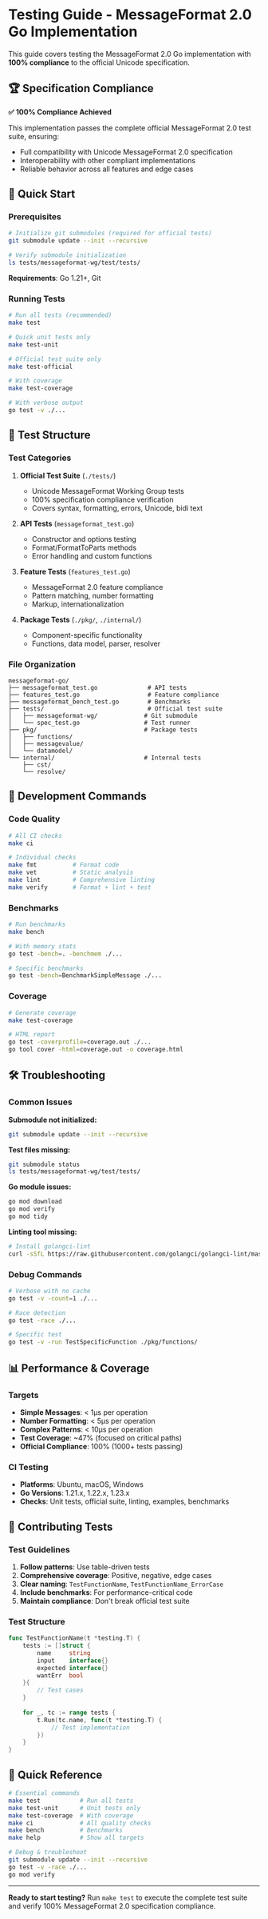 # Testing Guide - MessageFormat 2.0 Go Implementation

This guide covers testing the MessageFormat 2.0 Go implementation with **100% compliance** to the official Unicode specification.

## 🏆 Specification Compliance

**✅ 100% Compliance Achieved**

This implementation passes the complete official MessageFormat 2.0 test suite, ensuring:
- Full compatibility with Unicode MessageFormat 2.0 specification
- Interoperability with other compliant implementations
- Reliable behavior across all features and edge cases

## 🚀 Quick Start

### Prerequisites

```bash
# Initialize git submodules (required for official tests)
git submodule update --init --recursive

# Verify submodule initialization
ls tests/messageformat-wg/test/tests/
```

**Requirements**: Go 1.21+, Git

### Running Tests

```bash
# Run all tests (recommended)
make test

# Quick unit tests only
make test-unit

# Official test suite only
make test-official

# With coverage
make test-coverage

# With verbose output
go test -v ./...
```

## 📁 Test Structure

### Test Categories

1. **Official Test Suite** (`./tests/`)
   - Unicode MessageFormat Working Group tests
   - 100% specification compliance verification
   - Covers syntax, formatting, errors, Unicode, bidi text

2. **API Tests** (`messageformat_test.go`)
   - Constructor and options testing
   - Format/FormatToParts methods
   - Error handling and custom functions

3. **Feature Tests** (`features_test.go`)
   - MessageFormat 2.0 feature compliance
   - Pattern matching, number formatting
   - Markup, internationalization

4. **Package Tests** (`./pkg/`, `./internal/`)
   - Component-specific functionality
   - Functions, data model, parser, resolver

### File Organization

```
messageformat-go/
├── messageformat_test.go              # API tests
├── features_test.go                   # Feature compliance
├── messageformat_bench_test.go        # Benchmarks
├── tests/                             # Official test suite
│   ├── messageformat-wg/             # Git submodule
│   └── spec_test.go                  # Test runner
├── pkg/                              # Package tests
│   ├── functions/
│   ├── messagevalue/
│   └── datamodel/
└── internal/                         # Internal tests
    ├── cst/
    └── resolve/
```

## 🔧 Development Commands

### Code Quality

```bash
# All CI checks
make ci

# Individual checks
make fmt          # Format code
make vet          # Static analysis
make lint         # Comprehensive linting
make verify       # Format + lint + test
```

### Benchmarks

```bash
# Run benchmarks
make bench

# With memory stats
go test -bench=. -benchmem ./...

# Specific benchmarks
go test -bench=BenchmarkSimpleMessage ./...
```

### Coverage

```bash
# Generate coverage
make test-coverage

# HTML report
go test -coverprofile=coverage.out ./...
go tool cover -html=coverage.out -o coverage.html
```

## 🛠️ Troubleshooting

### Common Issues

**Submodule not initialized:**
```bash
git submodule update --init --recursive
```

**Test files missing:**
```bash
git submodule status
ls tests/messageformat-wg/test/tests/
```

**Go module issues:**
```bash
go mod download
go mod verify
go mod tidy
```

**Linting tool missing:**
```bash
# Install golangci-lint
curl -sSfL https://raw.githubusercontent.com/golangci/golangci-lint/master/install.sh | sh -s -- -b $(go env GOPATH)/bin
```

### Debug Commands

```bash
# Verbose with no cache
go test -v -count=1 ./...

# Race detection
go test -race ./...

# Specific test
go test -v -run TestSpecificFunction ./pkg/functions/
```

## 📊 Performance & Coverage

### Targets
- **Simple Messages**: < 1μs per operation
- **Number Formatting**: < 5μs per operation
- **Complex Patterns**: < 10μs per operation
- **Test Coverage**: ~47% (focused on critical paths)
- **Official Compliance**: 100% (1000+ tests passing)

### CI Testing
- **Platforms**: Ubuntu, macOS, Windows
- **Go Versions**: 1.21.x, 1.22.x, 1.23.x
- **Checks**: Unit tests, official suite, linting, examples, benchmarks

## 📝 Contributing Tests

### Test Guidelines

1. **Follow patterns**: Use table-driven tests
2. **Comprehensive coverage**: Positive, negative, edge cases
3. **Clear naming**: `TestFunctionName`, `TestFunctionName_ErrorCase`
4. **Include benchmarks**: For performance-critical code
5. **Maintain compliance**: Don't break official test suite

### Test Structure

```go
func TestFunctionName(t *testing.T) {
    tests := []struct {
        name     string
        input    interface{}
        expected interface{}
        wantErr  bool
    }{
        // Test cases
    }
    
    for _, tc := range tests {
        t.Run(tc.name, func(t *testing.T) {
            // Test implementation
        })
    }
}
```

## 🎯 Quick Reference

```bash
# Essential commands
make test           # Run all tests
make test-unit      # Unit tests only
make test-coverage  # With coverage
make ci             # All quality checks
make bench          # Benchmarks
make help           # Show all targets

# Debug & troubleshoot
git submodule update --init --recursive
go test -v -race ./...
go mod verify
```

---

**Ready to start testing?** Run `make test` to execute the complete test suite and verify 100% MessageFormat 2.0 specification compliance.
